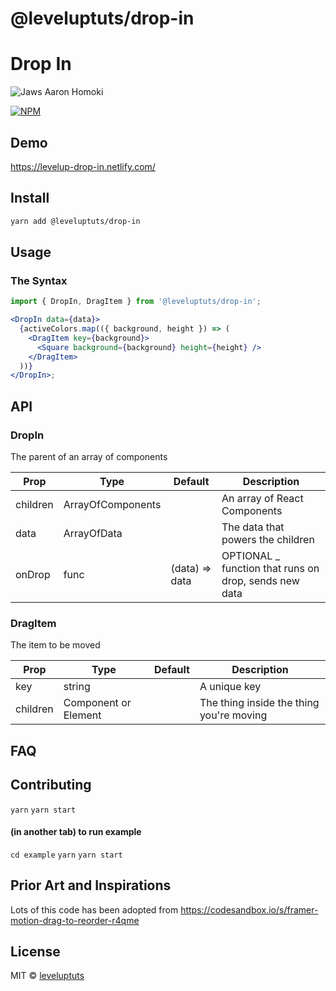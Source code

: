 # @leveluptuts/drop-in

# Drop In

![Jaws Aaron Homoki](https://media.giphy.com/media/kXkLDDRVOPKcU/source.gif)

[![NPM](https://img.shields.io/npm/v/@leveluptuts/fresh?color=82d8d8&logoColor=524763&style=for-the-badge)](https://www.npmjs.com/package/@leveluptuts/fresh)

## Demo

https://levelup-drop-in.netlify.com/

## Install

```bash
yarn add @leveluptuts/drop-in
```

## Usage

### The Syntax

```jsx
import { DropIn, DragItem } from '@leveluptuts/drop-in';

<DropIn data={data}>
  {activeColors.map(({ background, height }) => (
    <DragItem key={background}>
      <Square background={background} height={height} />
    </DragItem>
  ))}
</DropIn>;
```

## API

### DropIn

The parent of an array of components

| Prop     | Type              | Default        | Description                                            |
| -------- | ----------------- | -------------- | ------------------------------------------------------ |
| children | ArrayOfComponents |                | An array of React Components                           |
| data     | ArrayOfData       |                | The data that powers the children                      |
| onDrop   | func              | (data) => data | OPTIONAL \_ function that runs on drop, sends new data |

### DragItem

The item to be moved

| Prop     | Type                 | Default | Description                              |
| -------- | -------------------- | ------- | ---------------------------------------- |
| key      | string               |         | A unique key                             |
| children | Component or Element |         | The thing inside the thing you're moving |

## FAQ

## Contributing

`yarn`
`yarn start`

#### (in another tab) to run example

`cd example`
`yarn`
`yarn start`

## Prior Art and Inspirations

Lots of this code has been adopted from https://codesandbox.io/s/framer-motion-drag-to-reorder-r4qme

## License

MIT © [leveluptuts](https://github.com/leveluptuts)
